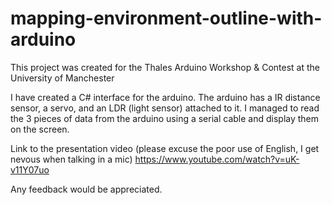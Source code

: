 mapping-environment-outline-with-arduino
========================================

This project was created for the Thales Arduino Workshop & Contest at the University of Manchester

I have created a C# interface for the arduino. The arduino has a IR distance sensor, a servo, and an LDR (light sensor) 
attached to it. I managed to read the 3 pieces of data from the arduino using a serial cable and display them on the 
screen.

Link to the presentation video (please excuse the poor use of English, I get nevous when talking in a mic)
https://www.youtube.com/watch?v=uK-v11Y07uo

Any feedback would be appreciated.
